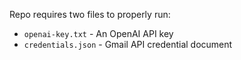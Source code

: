 Repo requires two files to properly run:
  - `openai-key.txt` - An OpenAI API key
  - `credentials.json` - Gmail API credential document
